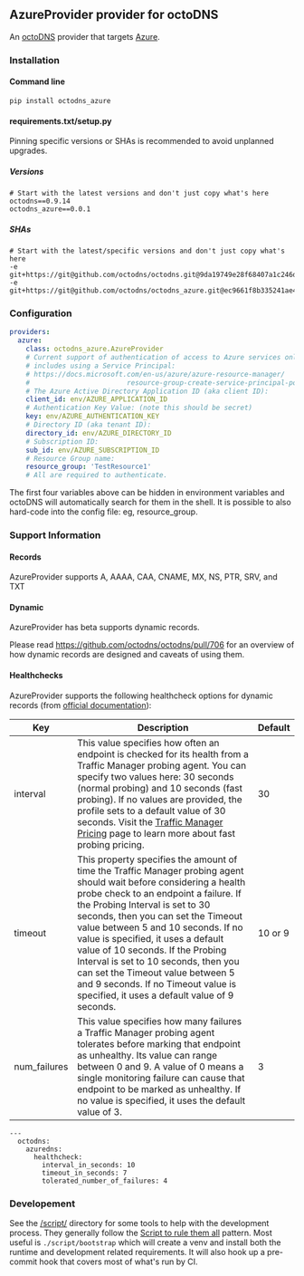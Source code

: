 ## AzureProvider provider for octoDNS

An [octoDNS](https://github.com/octodns/octodns/) provider that targets [Azure](https://azure.microsoft.com/en-us/services/dns/#overview).

### Installation

#### Command line

```
pip install octodns_azure
```

#### requirements.txt/setup.py

Pinning specific versions or SHAs is recommended to avoid unplanned upgrades.

##### Versions

```
# Start with the latest versions and don't just copy what's here
octodns==0.9.14
octodns_azure==0.0.1
```

##### SHAs

```
# Start with the latest/specific versions and don't just copy what's here
-e git+https://git@github.com/octodns/octodns.git@9da19749e28f68407a1c246dfdf65663cdc1c422#egg=octodns
-e git+https://git@github.com/octodns/octodns_azure.git@ec9661f8b335241ae4746eea467a8509205e6a30#egg=octodns_azure
```

### Configuration

```yaml
providers:
  azure:
    class: octodns_azure.AzureProvider
    # Current support of authentication of access to Azure services only
    # includes using a Service Principal:
    # https://docs.microsoft.com/en-us/azure/azure-resource-manager/
    #                        resource-group-create-service-principal-portal
    # The Azure Active Directory Application ID (aka client ID):
    client_id: env/AZURE_APPLICATION_ID
    # Authentication Key Value: (note this should be secret)
    key: env/AZURE_AUTHENTICATION_KEY
    # Directory ID (aka tenant ID):
    directory_id: env/AZURE_DIRECTORY_ID
    # Subscription ID:
    sub_id: env/AZURE_SUBSCRIPTION_ID
    # Resource Group name:
    resource_group: 'TestResource1'
    # All are required to authenticate.
```

The first four variables above can be hidden in environment variables and octoDNS will automatically search for them in the shell. It is possible to also hard-code into the config file: eg, resource_group.

### Support Information

#### Records

AzureProvider supports A, AAAA, CAA, CNAME, MX, NS, PTR, SRV, and TXT

#### Dynamic

AzureProvider has beta supports dynamic records.

Please read https://github.com/octodns/octodns/pull/706 for an overview of how dynamic records are designed and caveats of using them.

#### Healthchecks

AzureProvider supports the following healthcheck options for dynamic records (from [official documentation](https://docs.microsoft.com/en-us/azure/traffic-manager/traffic-manager-monitoring#configure-endpoint-monitoring)):

| Key | Description | Default |
|--|--|--|
| interval | This value specifies how often an endpoint is checked for its health from a Traffic Manager probing agent. You can specify two values here: 30 seconds (normal probing) and 10 seconds (fast probing). If no values are provided, the profile sets to a default value of 30 seconds. Visit the [Traffic Manager Pricing](https://azure.microsoft.com/pricing/details/traffic-manager) page to learn more about fast probing pricing. | 30 |
| timeout | This property specifies the amount of time the Traffic Manager probing agent should wait before considering a health probe check to an endpoint a failure. If the Probing Interval is set to 30 seconds, then you can set the Timeout value between 5 and 10 seconds. If no value is specified, it uses a default value of 10 seconds. If the Probing Interval is set to 10 seconds, then you can set the Timeout value between 5 and 9 seconds. If no Timeout value is specified, it uses a default value of 9 seconds. | 10 or 9 |
| num_failures | This value specifies how many failures a Traffic Manager probing agent tolerates before marking that endpoint as unhealthy. Its value can range between 0 and 9. A value of 0 means a single monitoring failure can cause that endpoint to be marked as unhealthy. If no value is specified, it uses the default value of 3. | 3 |

```
---
  octodns:
    azuredns:
      healthcheck:
        interval_in_seconds: 10
        timeout_in_seconds: 7
        tolerated_number_of_failures: 4
```

### Developement

See the [/script/](/script/) directory for some tools to help with the development process. They generally follow the [Script to rule them all](https://github.com/github/scripts-to-rule-them-all) pattern. Most useful is `./script/bootstrap` which will create a venv and install both the runtime and development related requirements. It will also hook up a pre-commit hook that covers most of what's run by CI.
